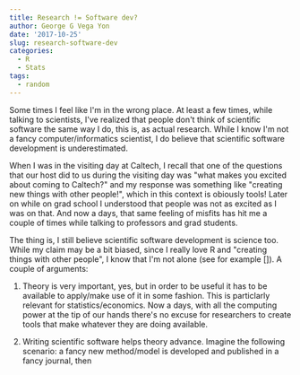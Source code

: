 ```yaml
---
title: Research != Software dev?
author: George G Vega Yon
date: '2017-10-25'
slug: research-software-dev
categories:
  - R
  - Stats
tags:
  - random
---
```


Some times I feel like I'm in the wrong place. At least a few times, while talking to scientists, I've realized that people don't think of scientific software the same way I do, this is, as actual research. While I know I'm not a fancy computer/informatics scientist, I do believe that scientific software development is underestimated.

When I was in the visiting day at Caltech, I recall that one of the questions that our host did to us during the visiting day was "what makes you excited about coming to Caltech?" and my response was something like "creating new things with other people!", which in this context is obiously tools! Later on while on grad school I understood that people was not as excited as I was on that. And now a days, that same feeling of misfits has hit me a couple of times while talking to professors and grad students.

The thing is, I still believe scientific software development is science too. While my claim may be a bit biased, since I really love R and "creating things with other people", I know that I'm not alone (see for example []). A couple of arguments:

1.  Theory is very important, yes, but in order to be useful it has to be available to apply/make use of it in some fashion. This is particlarly relevant for statistics/economics. Now a days, with all the computing power at the tip of our hands there's no excuse for researchers to create tools that make whatever they are doing available.

2.  Writing scientific software helps theory advance. Imagine the following scenario: a fancy new method/model is developed and published in a fancy journal, then 
